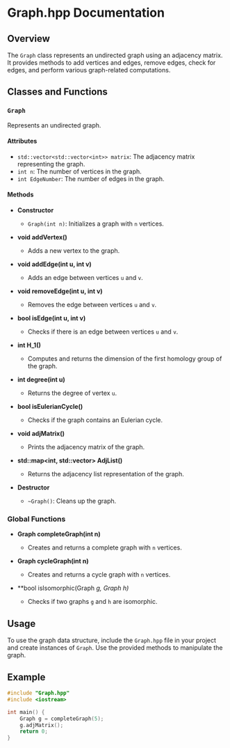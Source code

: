 # Graph.hpp Documentation

## Overview
The `Graph` class represents an undirected graph using an adjacency matrix. It provides methods to add vertices and edges, remove edges, check for edges, and perform various graph-related computations.

## Classes and Functions

### `Graph`
Represents an undirected graph.

#### Attributes
- `std::vector<std::vector<int>> matrix`: The adjacency matrix representing the graph.
- `int n`: The number of vertices in the graph.
- `int EdgeNumber`: The number of edges in the graph.

#### Methods

- **Constructor**
  - `Graph(int n)`: Initializes a graph with `n` vertices.

- **void addVertex()**
  - Adds a new vertex to the graph.

- **void addEdge(int u, int v)**
  - Adds an edge between vertices `u` and `v`.

- **void removeEdge(int u, int v)**
  - Removes the edge between vertices `u` and `v`.

- **bool isEdge(int u, int v)**
  - Checks if there is an edge between vertices `u` and `v`.

- **int H_1()**
  - Computes and returns the dimension of the first homology group of the graph.

- **int degree(int u)**
  - Returns the degree of vertex `u`.

- **bool isEulerianCycle()**
  - Checks if the graph contains an Eulerian cycle.

- **void adjMatrix()**
  - Prints the adjacency matrix of the graph.

- **std::map<int, std::vector<int>> AdjList()**
  - Returns the adjacency list representation of the graph.

- **Destructor**
  - `~Graph()`: Cleans up the graph.

### Global Functions

- **Graph completeGraph(int n)**
  - Creates and returns a complete graph with `n` vertices.

- **Graph cycleGraph(int n)**
  - Creates and returns a cycle graph with `n` vertices.

- **bool isIsomorphic(Graph *g, Graph *h)**
  - Checks if two graphs `g` and `h` are isomorphic.

## Usage
To use the graph data structure, include the `Graph.hpp` file in your project and create instances of `Graph`. Use the provided methods to manipulate the graph.

## Example
```cpp
#include "Graph.hpp"
#include <iostream>

int main() {
    Graph g = completeGraph(5);
    g.adjMatrix();
    return 0;
}